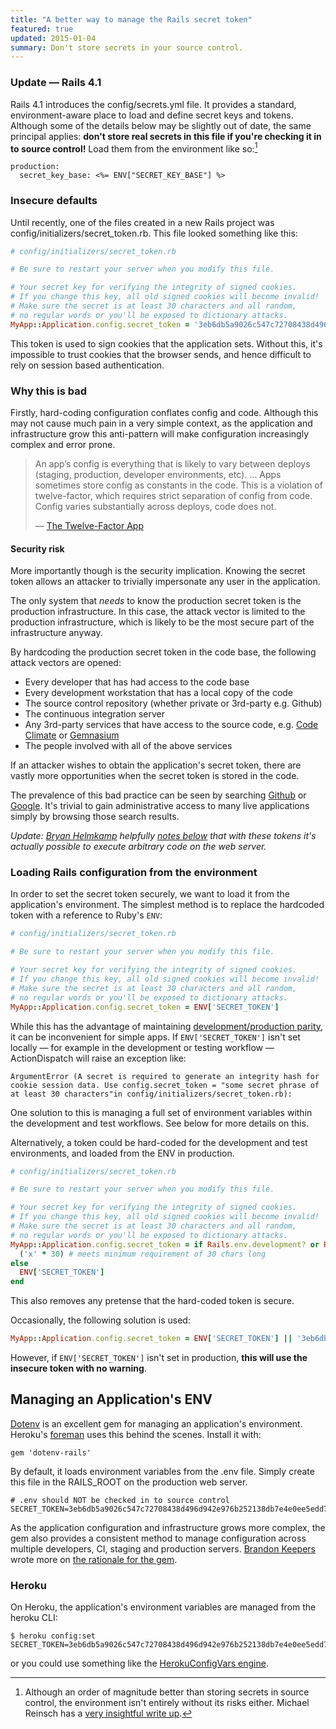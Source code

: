 ```yaml
---
title: "A better way to manage the Rails secret token"
featured: true
updated: 2015-01-04
summary: Don't store secrets in your source control.
---
```


### Update — Rails 4.1

Rails 4.1 introduces the config/secrets.yml file. It provides a standard, environment-aware place to load and define secret keys and tokens. Although some of the details below may be slightly out of date, the same principal applies: **don't store real secrets in this file if you're checking it in to source control!** Load them from the environment like so:[^1]

    production:
      secret_key_base: <%= ENV["SECRET_KEY_BASE"] %>

### Insecure defaults

Until recently, one of the files created in a new Rails project was config/initializers/secret_token.rb. This file looked something like this:

~~~ruby
# config/initializers/secret_token.rb

# Be sure to restart your server when you modify this file.

# Your secret key for verifying the integrity of signed cookies.
# If you change this key, all old signed cookies will become invalid!
# Make sure the secret is at least 30 characters and all random,
# no regular words or you'll be exposed to dictionary attacks.
MyApp::Application.config.secret_token = '3eb6db5a9026c547c72708438d496d942e976b252138db7e4e0ee5edd7539457d3ed0fa02ee5e7179420ce5290462018591adaf5f42adcf855da04877827def2'
~~~

This token is used to sign cookies that the application sets. Without this, it's impossible to trust cookies that the browser sends, and hence difficult to rely on session based authentication.

### Why this is bad


Firstly, hard-coding configuration conflates config and code. Although this may not cause much pain in a very simple context, as the application and infrastructure grow this anti-pattern will make configuration increasingly complex and error prone.

> An app’s config is everything that is likely to vary between deploys (staging, production, developer environments, etc). … Apps sometimes store config as constants in the code. This is a violation of twelve-factor, which requires strict separation of config from code. Config varies substantially across deploys, code does not.
>
> — [The Twelve-Factor App](http://www.12factor.net/config)

#### Security risk

More importantly though is the security implication. Knowing the secret token allows an attacker to trivially impersonate any user in the application.

The only system that *needs* to know the production secret token is the production infrastructure. In this case, the attack vector is limited to the production infrastructure, which is likely to be the most secure part of the infrastructure anyway.

By hardcoding the production secret token in the code base, the following attack vectors are opened:

* Every developer that has had access to the code base
* Every development workstation that has a local copy of the code
* The source control repository (whether private or 3rd-party e.g. Github)
* The continuous integration server
* Any 3rd-party services that have access to the source code, e.g. [Code Climate](https://codeclimate.com/) or [Gemnasium](https://gemnasium.com/)
* The people involved with all of the above services

If an attacker wishes to obtain the application's secret token, there are vastly more opportunities when the secret token is stored in the code.

The prevalence of this bad practice can be seen by searching [Github](https://github.com/search?l=Ruby&p=1&q=application.config.secret_token+%3D+%27&ref=searchbar&type=Code) or [Google](https://www.google.co.nz/search?q=secret_token.rb+-ENV+site%3Agithub.com). It's trivial to gain administrative access to many live applications simply by browsing those search results.

*Update: [Bryan Helmkamp](http://twitter.com/brynary) helpfully [notes below](#comment-902646816) that with these tokens it's actually possible to execute arbitrary code on the web server.*

### Loading Rails configuration from the environment

In order to set the secret token securely, we want to load it from the application's environment. The simplest method is to replace the hardcoded token with a reference to Ruby's `ENV`:

~~~ ruby
# config/initializers/secret_token.rb

# Be sure to restart your server when you modify this file.

# Your secret key for verifying the integrity of signed cookies.
# If you change this key, all old signed cookies will become invalid!
# Make sure the secret is at least 30 characters and all random,
# no regular words or you'll be exposed to dictionary attacks.
MyApp::Application.config.secret_token = ENV['SECRET_TOKEN']
~~~

While this has the advantage of maintaining [development/production parity](http://www.12factor.net/dev-prod-parity), it can be inconvenient for simple apps. If `ENV['SECRET_TOKEN']` isn't set locally — for example in the development or testing workflow — ActionDispatch will raise an exception like:

    ArgumentError (A secret is required to generate an integrity hash for cookie session data. Use config.secret_token = "some secret phrase of at least 30 characters"in config/initializers/secret_token.rb):

One solution to this is managing a full set of environment variables within the development and test workflows. See below for more details on this.

Alternatively, a token could be hard-coded for the development and test environments, and loaded from the ENV in production.

~~~ ruby
# config/initializers/secret_token.rb

# Be sure to restart your server when you modify this file.

# Your secret key for verifying the integrity of signed cookies.
# If you change this key, all old signed cookies will become invalid!
# Make sure the secret is at least 30 characters and all random,
# no regular words or you'll be exposed to dictionary attacks.
MyApp::Application.config.secret_token = if Rails.env.development? or Rails.env.test?
  ('x' * 30) # meets minimum requirement of 30 chars long
else
  ENV['SECRET_TOKEN']
end
~~~

This also removes any pretense that the hard-coded token is secure.

Occasionally, the following solution is used:

~~~ ruby
MyApp::Application.config.secret_token = ENV['SECRET_TOKEN'] || '3eb6db5a9026c547c72708438d496d942e976b252138db7e4e0ee5edd7539457d3ed0fa02ee5e7179420ce5290462018591adaf5f42adcf855da04877827def2'
~~~

However, if `ENV['SECRET_TOKEN']` isn't set in production, **this will use the insecure token with no warning**.

## Managing an Application's ENV

[Dotenv](https://github.com/bkeepers/dotenv) is an excellent gem for managing an application's environment. Heroku's [foreman](https://devcenter.heroku.com/articles/procfile#setting-local-environment-variables) uses this behind the scenes. Install it with:

    gem 'dotenv-rails'

By default, it loads environment variables from the .env file. Simply create this file in the RAILS_ROOT on the production web server.

    # .env should NOT be checked in to source control
    SECRET_TOKEN=3eb6db5a9026c547c72708438d496d942e976b252138db7e4e0ee5edd7539457d3ed0fa02ee5e7179420ce5290462018591adaf5f42adcf855da04877827def2

As the application configuration and infrastructure grows more complex, the gem also provides a consistent method to manage configuration across multiple developers, CI, staging and production servers. [Brandon Keepers](https://github.com/bkeepers) wrote more on [the rationale for the gem](http://opensoul.org/blog/archives/2012/07/24/dotenv/).

### Heroku

On Heroku, the application's environment variables are managed from the heroku CLI:

    $ heroku config:set SECRET_TOKEN=3eb6db5a9026c547c72708438d496d942e976b252138db7e4e0ee5edd7539457d3ed0fa02ee5e7179420ce5290462018591adaf5f42adcf855da04877827def2

or you could use something like the [HerokuConfigVars engine](/blog/2013/05/19/managing-heroku-config-vars-from-the-web/).

[^1]: Although an order of magnitude better than storing secrets in source control, the environment isn't entirely without its risks either. Michael Reinsch has a [very insightful write up](http://movingfast.io/articles/environment-variables-considered-harmful/).
